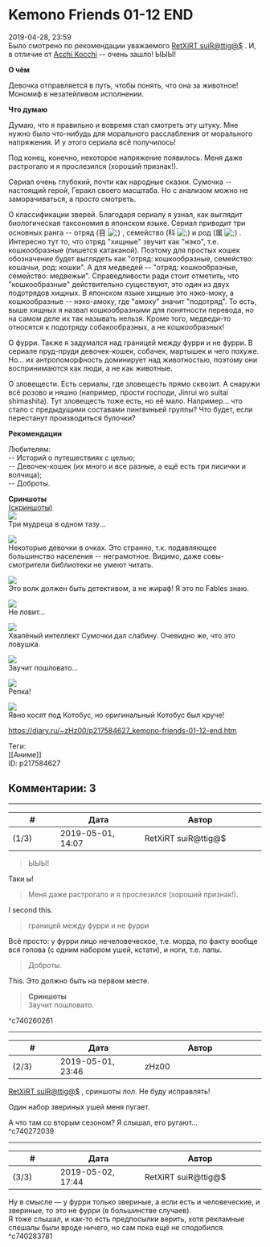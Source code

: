Kemono Friends 01-12 END
========================

  
2019-04-28, 23:59  
 Было смотрено по рекомендации уважаемого  [RetXiRT suiR@ttig@$](http://Hellspawn.diary.ru "Fission Chips")  . И, в отличие от  [Acchi Kocchi](Acchi%20Kocchi%2001-13%20END)  -- очень зашло! ЫЫЫ!   
   
  **О чём**    
   
 Девочка отправляется в путь, чтобы понять, что она за животное! Мономиф в незатейливом исполнении.   
   
  **Что думаю**    
   
 Думаю, что я правильно и вовремя стал смотреть эту штуку. Мне нужно было что-нибудь для морального расслабления от морального напряжения. И у этого сериала всё получилось!   
   
 Под конец, конечно, некоторое напряжение появилось. Меня даже растрогало и я прослезился (хороший признак!).   
   
 Сериал очень глубокий, почти как народные сказки. Сумочка -- настоящий герой, Геракл своего масштаба. Но с анализом можно не заморачиваться, а просто смотреть.   
   
 О классификации зверей. Благодаря сериалу я узнал, как выглядит биологическая таксономия в японском языке. Сериал приводит три основных ранга -- отряд (目 ![;)](http://static.diary.ru/picture/1136.gif) , семейство (科 ![;)](http://static.diary.ru/picture/1136.gif) и род (属 ![;)](http://static.diary.ru/picture/1136.gif) . Интересно тут то, что отряд "хищные" звучит как "нэко", т.е. кошкообразные (пишется катаканой). Поэтому для простых кошек обозначение будет выглядеть как "отряд: кошкообразные, семейство: кошачьи, род: кошки". А для медведей -- "отряд: кошкообразные, семейство: медвежьи".  Справедливости ради стоит отметить, что "кошкообразные" действительно существуют, это один из двух подотрядов хищных. В японском языке хищные это нэко-моку, а кошкообразные -- нэко-амоку, где "амоку" значит "подотряд". То есть, выше хищных я назвал кошкообразными для понятности перевода, но на самом деле их так называть нельзя. Кроме того, медведи-то относятся к подотряду собакообразных, а не кошкообразных!    
   
 О фурри. Также я задумался над границей между фурри и не фурри. В сериале пруд-пруди девочек-кошек, собачек, мартышек и чего похуже. Но... их антропоморфность доминирует над животностью, поэтому они воспринимаются как люди, а не как животные.   
   
 О зловещести. Есть сериалы, где зловещесть прямо сквозит. А снаружи всё розово и няшно (например, прости господи, Jinrui wo suitai shimashita). Тут зловещесть тоже есть, но её мало. Например... что стало с предыдущими составами пингвиньей группы? Что будет, если перестанут производиться булочки?   
   
  **Рекомендации**    
   
 Любителям:   
 -- Историй о путешествиях с целью;   
 -- Девочек-кошек (их много и все разные, а ещё есть три лисички и волчица);   
 -- Доброты.   
   
  **Сриншоты**    
  [(скриншоты)](https://zHz00.diary.ru/p217584627.htm?index=1#linkmore217584627m1)       
  [![](https://i.imgur.com/iIAmlAtl.jpg)](https://i.imgur.com/iIAmlAt.jpg)    
 Три мудреца в одном тазу...   
   
  [![](https://i.imgur.com/ZWnCvk5l.jpg)](https://i.imgur.com/ZWnCvk5.jpg)    
 Некоторые девочки в очках. Это странно, т.к. подавляющее большинство населения -- неграмотное. Видимо, даже совы-смотрители библиотеки не умеют читать.   
   
  [![](https://i.imgur.com/z6cC4dMl.jpg)](https://i.imgur.com/z6cC4dM.jpg)    
 Это волк должен быть детективом, а не жираф! Я это по Fables знаю.   
   
  [![](https://i.imgur.com/0Dn4heyl.jpg)](https://i.imgur.com/0Dn4hey.jpg)    
 Не ловит...   
   
  [![](https://i.imgur.com/PoadSAFl.jpg)](https://i.imgur.com/PoadSAF.jpg)    
 Хвалёный интеллект Сумочки дал слабину. Очевидно же, что это ловушка.   
   
  [![](https://i.imgur.com/BdkIu2Cl.jpg)](https://i.imgur.com/BdkIu2C.jpg)    
 Звучит пошловато...   
   
  [![](https://i.imgur.com/gKEOUjxl.jpg)](https://i.imgur.com/gKEOUjx.jpg)    
 Репка!   
   
  [![](https://i.imgur.com/xaUQkJdl.jpg)](https://i.imgur.com/xaUQkJd.jpg)    
 Явно косят под Котобус, но оригинальный Котобус был круче!      
  
<https://diary.ru/~zHz00/p217584627_kemono-friends-01-12-end.htm>  
  
Теги:  
[[Аниме]]  
ID: p217584627  


Комментарии: 3
--------------

  


---



|         #         |              Дата              |                     Автор                     |           ID           |
| --- | --- | --- | --- |
| (1/3) | 2019-05-01, 14:07 | RetXiRT suiR@ttig@$ | c740260261 |

  
  
>   ЫЫЫ!  

 Таки ы!   
 
>   Меня даже растрогало и я прослезился (хороший признак!).  

 I second this.   
 
>   границей между фурри и не фурри  

 Всё просто: у фурри лицо нечеловеческое, т.е. морда, по факту вообще вся голова (с одним набором ушей, кстати), и ноги, т.е. лапы.   
 
>   Доброты.  

 This. Это должно быть на первом месте.   
 
>    **Сриншоты**    
>   Звучит пошловато.   

    
 ^c740260261

---



|         #         |              Дата              |                     Автор                     |           ID           |
| --- | --- | --- | --- |
| (2/3) | 2019-05-01, 23:46 | zHz00 | c740272039 |

  
  [RetXiRT suiR@ttig@$](http://Hellspawn.diary.ru "Fission Chips")  , сриншоты лол. Не буду исправлять!   
   
 Один набор звериных ушей меня пугает.   
   
 А что там со вторым сезоном? Я слышал, его ругают...   
 ^c740272039

---



|         #         |              Дата              |                     Автор                     |           ID           |
| --- | --- | --- | --- |
| (3/3) | 2019-05-02, 17:44 | RetXiRT suiR@ttig@$ | c740283781 |

  
  Ну в смысле — у фурри только звериные, а если есть и человеческие, и звериные, то это не фурри (в большинстве случаев).   
 Я тоже слышал, и как-то есть предпосылки верить, хотя рекламные спешалы были вроде ничего, но сам пока ещё не сподобился.    
 ^c740283781